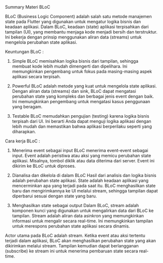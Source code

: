 Summary Materi BLoC

BLoC (Business Logic Component) adalah salah satu metode manajemen state pada Flutter yang digunakan untuk mengatur logika bisnis dan keadaan aplikasi. Dalam BLoC, keadaan (state) aplikasi terpisahkan dari tampilan (UI), yang membantu menjaga kode menjadi bersih dan terstruktur. Ini bekerja dengan prinsip menggunakan aliran data (streams) untuk mengelola perubahan state aplikasi.

Keuntungan BLoC :
1. Simple
    BLoC memisahkan logika bisnis dari tampilan, sehingga membuat kode lebih mudah dimengerti dan dipelihara. Ini memungkinkan pengembang untuk fokus pada masing-masing aspek aplikasi secara terpisah.

2. Powerful
    BLoC adalah metode yang kuat untuk mengelola state aplikasi. Dengan aliran data (streams) dan sink, BLoC dapat mengatasi perubahan state yang kompleks dan berbagai jenis event dengan baik. Ini memungkinkan pengembang untuk mengatasi kasus penggunaan yang beragam.

3. Testable
    BLoC memudahkan pengujian (testing) karena logika bisnis terpisah dari UI. Ini berarti Anda dapat menguji logika aplikasi dengan lebih mudah dan memastikan bahwa aplikasi berperilaku seperti yang diharapkan.

Cara kerja BLoC :
1. Menerima event sebagai input
    BLoC menerima event-event sebagai input. Event adalah peristiwa atau aksi yang memicu perubahan state aplikasi. Misalnya, tombol diklik atau data diterima dari server. Event ini dikirim ke BLoC untuk diproses.

2. Dianalisa dan dikelola di dalam BLoC
    Hasil dari analisis dan logika bisnis adalah perubahan state aplikasi. State adalah keadaan aplikasi yang mencerminkan apa yang terjadi pada saat itu. BLoC menghasilkan state baru dan mengirimkannya ke UI melalui stream, sehingga tampilan dapat diperbarui sesuai dengan state yang baru.

3. Menghasilkan state sebagai output
    Dalam BLoC, stream adalah komponen kunci yang digunakan untuk mengalirkan data dari BLoC ke tampilan. Stream adalah aliran data asinkron yang memungkinkan informasi untuk mengalir secara real-time. Ini memungkinkan tampilan untuk merespons perubahan state aplikasi secara dinamis.

Actor utama pada BLoC adalah stream. Ketika event atau aksi tertentu terjadi dalam aplikasi, BLoC akan menghasilkan perubahan state yang akan dikirimkan melalui stream. Tampilan kemudian dapat berlangganan (subscribe) ke stream ini untuk menerima pembaruan state secara real-time.